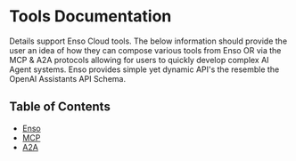 # Tools Documentation

Details support Enso Cloud tools. The below information should provide the user an idea of how they can compose various tools from Enso OR via the MCP & A2A protocols allowing for users to quickly develop complex AI Agent systems. Enso provides simple yet dynamic API's the resemble the OpenAI Assistants API Schema.

## Table of Contents

- [Enso](./tools.md)
- [MCP](./mcp)
- [A2A](./a2a)
<!-- - [Shell Local Commands](shell_local.md) - Run shell commands locally
- [Shell Docker Commands](shell_docker.md) - Run shell commands in Docker containers -->
